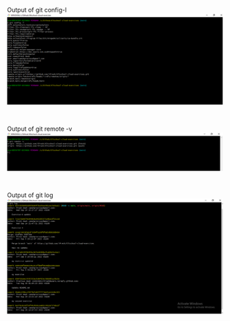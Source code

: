 Output of git config-l
![mysnapshot](./images/git%20config.PNG)

<br>

Output of git remote -v
![mysnapshot](./images/git%20remote-v.PNG)

<br>

Output of git log
![mysnapshot](./images/git%20log.PNG)